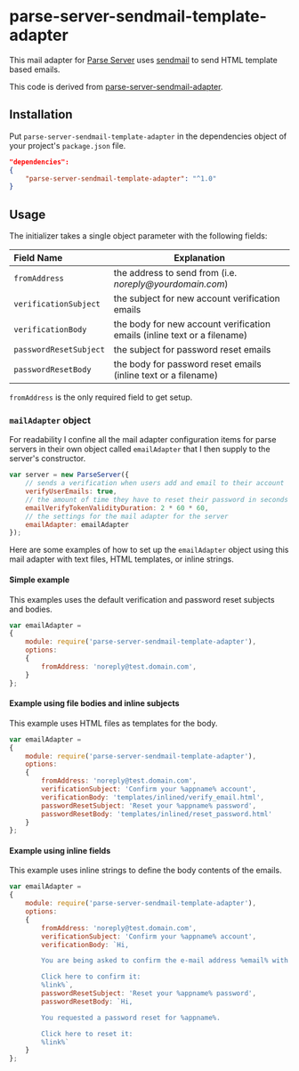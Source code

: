 # parse-server-sendmail-template-adapter #

<!-- [![npm version](https://img.shields.io/npm/v/parse-server-sendmail-adapter.svg?style=flat)](https://www.npmjs.com/package/parse-server-sendmail-adapter) -->

This mail adapter for
[Parse Server](https://github.com/parse-community/parse-server) uses
[sendmail](https://www.npmjs.com/package/sendmail) to send HTML template based
emails.

This code is derived from
[parse-server-sendmail-adapter](https://www.npmjs.com/package/parse-server-sendmail-adapter).

## Installation ##

Put `parse-server-sendmail-template-adapter` in the dependencies object of
your project's `package.json` file.

```json
"dependencies":
{
    "parse-server-sendmail-template-adapter": "^1.0"
}
```

## Usage ##

The initializer takes a single object parameter with the following fields:

| Field Name             | Explanation                                                              |
|:-----------------------|--------------------------------------------------------------------------|
| `fromAddress`          | the address to send from (i.e. _noreply@yourdomain.com_)                 |
| `verificationSubject`  | the subject for new account verification emails                          |
| `verificationBody`     | the body for new account verification emails (inline text or a filename) |
| `passwordResetSubject` | the subject for password reset emails                                    |
| `passwordResetBody`    | the body for password reset emails (inline text or a filename)           |

`fromAddress` is the only required field to get setup.

### `mailAdapter` object ###

For readability I confine all the mail adapter configuration items for parse
servers in their own object called `emailAdapter` that I then supply to the
server's constructor.

```javascript
var server = new ParseServer({
    // sends a verification when users add and email to their account
    verifyUserEmails: true,
    // the amount of time they have to reset their password in seconds
    emailVerifyTokenValidityDuration: 2 * 60 * 60,
    // the settings for the mail adapter for the server
    emailAdapter: emailAdapter
});
```

Here are some examples of how to set up the `emailAdapter` object using this
mail adapter with text files, HTML templates, or inline strings.

#### Simple example ####

This examples uses the default verification and password reset subjects and
bodies.

```javascript
var emailAdapter =
{
    module: require('parse-server-sendmail-template-adapter'),
    options:
    {
        fromAddress: 'noreply@test.domain.com',
    }
};
```

#### Example using file bodies and inline subjects ####

This example uses HTML files as templates for the body.

```javascript
var emailAdapter =
{
    module: require('parse-server-sendmail-template-adapter'),
    options:
    {
        fromAddress: 'noreply@test.domain.com',
        verificationSubject: 'Confirm your %appname% account',
        verificationBody: 'templates/inlined/verify_email.html',
        passwordResetSubject: 'Reset your %appname% password',
        passwordResetBody: 'templates/inlined/reset_password.html'
    }
};
```

#### Example using inline fields ####

This example uses inline strings to define the body contents of the emails.

```javascript
var emailAdapter =
{
    module: require('parse-server-sendmail-template-adapter'),
    options:
    {
        fromAddress: 'noreply@test.domain.com',
        verificationSubject: 'Confirm your %appname% account',
        verificationBody: `Hi,

        You are being asked to confirm the e-mail address %email% with %appname%

        Click here to confirm it:
        %link%`,
        passwordResetSubject: 'Reset your %appname% password',
        passwordResetBody: `Hi,

        You requested a password reset for %appname%.

        Click here to reset it:
        %link%`
    }
};
```
